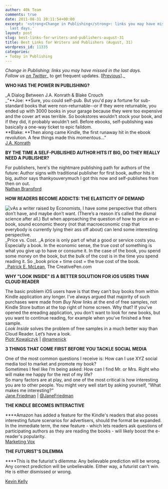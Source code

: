 ```yaml
---
author: 40k Team
comments: true
date: 2011-08-31 20:11:54+00:00
excerpt: '<strong>Change in Publishing</strong>: links you may have missed in the
  last days.'
layout: post
slug: best-links-for-writers-and-publishers-august-31
title: Best Links for Writers and Publishers (August, 31)
wordpress_id: 11335
categories:
- Today in Publishing
---
```


_Change in Publishing: links you may have missed in the last days.  
Follow us [on Twitter](http://www.twitter.com/40kbooks)__ to get frequent updates. [[Previous](http://www.40kbooks.com/?p=10858)]._

**WHO HAS THE POWER IN PUBLISHING?**

_A Dialog Between J.A. Konrath & Blake Crouch  
_"**Joe: **Sure, you could self-pub. But you'd pay a fortune for sub-standard books that were non-returnable--or if they were returnable, you ended up with 3000 books in your garage because they were too expensive and the cover art was terrible. So bookstores wouldn't stock your book, and if they did, it probably wouldn't sell. Before ebooks, self-publishing was basically a one-way ticket to epic faildom.  
**Blake: **Then along came Kindle, the first runaway hit in the ebook revolution. A few things made this momentous..."  
[J.A. Konrath](http://jakonrath.blogspot.com/2011/08/who-wants-whom-dialog-between-ja.html)

**BY THE TIME A SELF-PUBLISHED AUTHOR HITS IT BIG, DO THEY REALLY NEED A PUBLISHER?**

For publishers, here's the nightmare publishing path for authors of the future: Author signs with traditional publisher for first book, author hits it big, author says thankyouverymuch I got this now and self-publishes from then on out.  
[Nathan Bransford](http://blog.nathanbransford.com/2011/08/by-time-self-published-author-hits-it.html)  
  


**HOW READERS BECOME ADDICTS: THE ELASTICITY OF DEMAND**

![v](http://www.40kbooks.com/wp-content/uploads/aaaaa.jpg)As a writer raised by Economists, I have some perspective that others don’t have, and maybe don’t want. (There’s a reason it’s called the dismal science after all.) But when approaching the question of how to price an e-book, sound economic theory (not that macroeconomic crap that everybody is currently lying their ass off about) can lend some interesting perspective.  
_Price vs. Cost. _A price is only part of what a good or service costs you. Especially a book. In the economic sense, the true cost of something is what you give up to have or consume it. In the case of the book, you spend some money on the book, but the bulk of the cost is in the time you spend reading it. So _book price + time cost = the true cost of the book.  
_[Patrick E. McLean](http://www.thecreativepenn.com/2011/08/28/how-readers-become-addicts-the-elasticity-of-demand/?utm_source=feedburner&utm_medium=feed&utm_campaign=Feed%3A+TheCreativePenn+%28The+Creative+Penn%29&utm_content=Twitter), The CreativePen.com

**WHY "LOOK INSIDE" IS A BETTER SOLUTION FOR iOS USERS THAN CLOUD READER**

The basic problem iOS users have is that they can’t buy books from within Kindle application any longer. I’ve always argued that majority of such purchases were made from _Buy Now_ links at the end of free samples, not Kindle Store button at the top right of home screen. Why that? If you’ve opened the ereading application, you don’t want to look for new books, but you want to continue reading, for example when you’ve finished a free sample.  
_Look Inside_ solves the problem of free samples in a much better way than Cloud Reader. Let’s have a look.  
[Piotr Kowalczyk](http://ebookfriendly.com/2011/08/26/why-look-inside-is-a-better-solution-for-ios-users-than-cloud-reader/) | [@namenick](http://www.twitter.com/namenick) 

**3 THINGS THAT COME FIRST BEFORE YOU TACKLE SOCIAL MEDIA**

One of the most common questions I receive is: How can I use XYZ social media tool to market and promote my book?  
Sometimes I feel like I’m being asked: How can I find Mr. or Mrs. Right who will make me happy for the rest of my life?  
So many factors are at play, and one of the most critical is how interesting you are to other people. You might very well start by asking yourself, “What makes me interesting?”  
[Jane Friedman](http://writerunboxed.com/2011/08/26/3-things-that-come-first-before-you-tackle-social-media/) | [@JaneFriedman](http://www.twitter.com/JaneFriedman) 

**THE KINDLE BECOMES INTERACTIVE**

****Amazon has added a feature for the Kindle's readers that also poses interesting future scenarios for advertisers, should the format be expanded.  
In the immediate term, the new feature - which lets readers ask questions of participating authors as they are reading the books - will likely boost the e-reader's popularity.  
[Marketing Vox](http://www.marketingvox.com/the-kindle-becomes-interactive-049774/) 

**THE FUTURIST'S DILEMMA**

****This is the futurist's dilemma: Any believable prediction will be wrong. Any correct prediction will be unbelievable. Either way, a futurist can't win. He is either dismissed or wrong.

[Kevin Kelly](http://www.kk.org/thetechnium/archives/2011/08/the_futurists_d.php) 
